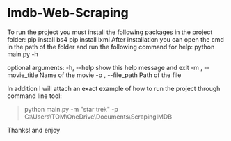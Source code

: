 # Imdb-Web-Scraping
To run the project you must install the following packages in the project folder: 
pip install bs4
pip install lxml
After installation you can open the cmd in the path of the folder and run the following command for help:
python main.py -h

optional arguments:
  -h, --help           show this help message and exit
  -m , --movie_title   Name of the movie
  -p , --file_path     Path of the file

In addition I will attach an exact example of how to run the project through command line tool:
>python main.py -m "star trek" -p C:\Users\TOM\OneDrive\Documents\ScrapingIMDB

Thanks! and enjoy 
